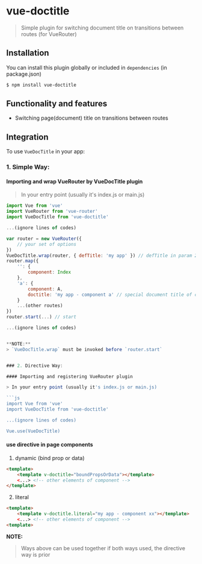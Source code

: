 # vue-doctitle

> Simple plugin for switching document title on transitions between routes (for VueRouter)

## Installation

You can install this plugin globally or included in `dependencies` (in package.json)

```bash
$ npm install vue-doctitle
```

## Functionality and features
- Switching page(document) title on transitions between routes



## Integration

To use `VueDocTitle` in your app:

### 1. Simple Way:

#### Importing and wrap VueRouter by VueDocTitle plugin

> In your entry point (usually it's index.js or main.js)

```js
import Vue from 'vue'
import VueRouter from 'vue-router'
import VueDocTitle from 'vue-doctitle'

...(ignore lines of codes)

var router = new VueRouter({
	// your set of options
})
VueDocTitle.wrap(router, { defTitle: 'my app' }) // defTitle in param 2, means default title if not set in any routes
router.map({
	'': {
    	component: Index
    },
    'a': {
    	component: A,
    	doctitle: 'my app - component a' // special document title of component A
    }
    ...(other routes)
})
router.start(...) // start

...(ignore lines of codes)


**NOTE:**
> `VueDocTitle.wrap` must be invoked before `router.start`


### 2. Directive Way:

#### Importing and registering VueRouter plugin

> In your entry point (usually it's index.js or main.js)

```js
import Vue from 'vue'
import VueDocTitle from 'vue-doctitle'

...(ignore lines of codes)

Vue.use(VueDocTitle)
```

#### use directive in page components

1. dynamic (bind prop or data)

```html
<template>
	<template v-doctitle="boundPropsOrData"></template>
	<...> <!-- other elements of component -->
</template>
```

2. literal

```html
<template>
	<template v-doctitle.literal="my app - component xx"></template>
	<...> <!-- other elements of component -->
<template>
```


**NOTE:**
> Ways above can be used together
> if both ways used, the directive way is prior


